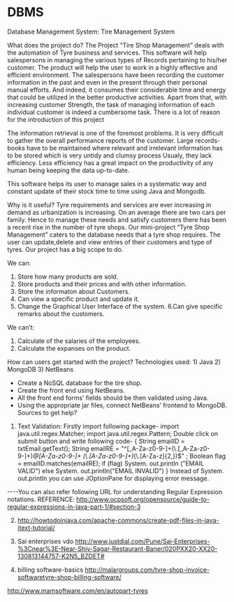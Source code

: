 # DBMS
Database Management System: Tire Management System

What does the project do?
	The Project “Tire Shop Management” deals with the automation of Tyre business and services. This software will help salespersons in managing the various types of Records pertaining to his/her customer. The product will help the user to work in a highly effective and efficient environment. The salespersons have been recording the customer information in the past and even in the present through their personal manual efforts. And indeed, it consumes their considerable time and energy that could be utilized in the better productive activities. Apart from that, with increasing customer Strength, the task of managing information of each individual customer is indeed a cumbersome task. There is a lot of reason for the introduction of this project

The information retrieval is one of the foremost problems. It is very difficult to gather the overall performance reports of the customer. Large records-books have to be maintained where relevant and irrelevant information has to be stored which is very untidy and clumsy process Usualy, they lack efficiency. Less efficiency has a great impact on the productivity of any human being keeping the data up-to-date.

This software helps its user to manage sales in a systematic way and constant update of their stock time to time using Java and Mongodb.

Why is it useful?
Tyre requirements  and services are ever increasing in demand as urbanization is increasing. On an average there are two cars per family. Hence to manage these needs and satisfy customers there has been a recent rise in the number of tyre shops. Our mini-project “Tyre Shop Management” caters to the database needs that a tyre shop requires. The user can update,delete and view entries of their customers and type of tyres.
Our project has a big scope to do.

 We can:
1. Store how many products are sold.
2. Store products and their prices and with other information.
3. Store the informaton about Customers.
4. Can view a specific product and update it.
5. Change the Graphical User Interface of the system.
6.Can give specific remarks about the customers.

We can’t:
1. Calculate of the salaries of the employees.
2. Calculate the expanses on the product.

How can users get started with the project?
	Technologies used: 	1) Java
				2) MongoDB
				3) NetBeans
- Create a NoSQL database for the tire shop.
- Create the front end using NetBeans.
- All the front end forms’ fields should be then validated using Java.
- Using the appropriate jar files, connect NetBeans’ frontend to MongoDB.
Sources to get help?
1)	Text Validation:
Firstly import following package-
import java.util.regex.Matcher;
import java.util.regex.Pattern;
Double click on submit button and write following code-
{
String emailID = txtEmail.getText();
String emailRE = "^[_A-Za-z0-9-]+(\\.[_A-Za-z0-9-]+)*@[A-Za-z0-9-]+
(\\.[A-Za-z0-9-]+)*(\\.[A-Za-z]{2,})$" ;
Boolean flag = emailID.matches(emailRE);
if (flag)
System. out.println ("EMAIL VALID")
else
System. out.println("EMAIL INVALID")
}
Instead of System. out.println you can use JOptionPane for displaying error message.

----You can also refer following URL for understanding Regular Expression notations.
REFERENCE:
http://www.ocpsoft.org/opensource/guide-to-regular-expressions-in-java-part-1/#section-3

2)	http://howtodoinjava.com/apache-commons/create-pdf-files-in-java-itext-tutorial/
3)	Sai enterprises vdo
http://www.justdial.com/Pune/Sai-Enterprises-%3Cnear%3E-Near-Shiv-Sagar-Restaurant-Baner/020PXX20-XX20-130813144757-K2N5_BZDET#

4)	billing software-basics
http://malargroups.com/tyre-shop-invoice-softwaretyre-shop-billing-software/

http://www.mamsoftware.com/en/autopart-tyres

